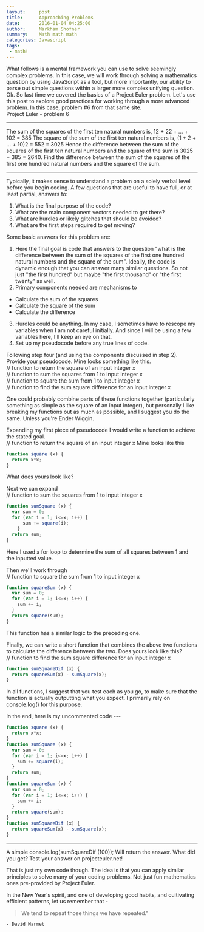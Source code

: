 ```yaml
---
layout:     post
title:      Approaching Problems
date:       2016-01-04 04:25:00
author:     Markham Shofner
summary:    Math math math
categories: Javascript
tags:
 - math!
---
```


What follows is a mental framework you can use to solve seemingly complex problems. In this case, we will work through solving a mathematics question by using JavaScript as a tool, but more importantly, our ability to parse out simple questions within a larger more complex unifying question.    
Ok. So last time we covered the basics of a Project Euler problem. Let's use this post to explore good practices for working through a more advanced problem. In this case, problem #6 from that same site.    
Project Euler - problem 6  
***
The sum of the squares of the first ten natural numbers is,
12 + 22 + ... + 102 = 385
The square of the sum of the first ten natural numbers is,
(1 + 2 + ... + 10)2 = 552 = 3025
Hence the difference between the sum of the squares of the first ten natural numbers and the square of the sum is 3025 − 385 = 2640.
Find the difference between the sum of the squares of the first one hundred natural numbers and the square of the sum.
***

Typically, it makes sense to understand a problem on a solely verbal level before you begin coding. A few questions that are useful to have full, or at least partial, answers to:

1. What is the final purpose of the code?
2. What are the main component vectors needed to get there?
3. What are hurdles or likely glitches that should be avoided?
4. What are the first steps required to get moving?

Some basic answers for this problem are:

1. Here the final goal is code that answers to the question "what is the difference between the sum of the squares of the first one hundred natural numbers and the square of the sum". Ideally, the code is dynamic enough that you can answer many similar questions. So not just "the first hundred" but maybe "the first thousand" or "the first twenty" as well.
2. Primary components needed are mechanisms to
  - Calculate the sum of the squares
  - Calculate the square of the sum
  - Calculate the difference
3. Hurdles could be anything. In my case, I sometimes have to rescope my variables when I am not careful initially. And since I will be using a few variables here, I'll keep an eye on that.
4. Set up my pseudocode before any true lines of code.

Following step four (and using the components discussed in step 2). Provide your pseudocode. Mine looks something like this.  
// function to return the square of an input integer x  
// function to sum the squares from 1 to input integer x  
// function to square the sum from 1 to input integer x  
// function to find the sum square difference for an input integer x

One could probably combine parts of these functions together (particularly something as simple as the square of an input integer), but personally I like breaking my functions out as much as possible, and I suggest you do the same. Unless you're Ender Wiggin.

Expanding my first piece of pseudocode I would write a function to achieve the stated goal.  
// function to return the square of an input integer x
Mine looks like this

```javascript
function square (x) {
  return x*x;
}
```
What does yours look like?

Next we can expand  
// function to sum the squares from 1 to input integer x

```javascript
function sumSquare (x) {
  var sum = 0;
  for (var i = 1; i<=x; i++) {
      sum += square(i);
    }
  return sum;
}
```
Here I used a for loop to determine the sum of all squares between 1 and the inputted value.

Then we'll work through  
// function to square the sum from 1 to input integer x

```js
function squareSum (x) {
  var sum = 0;
  for (var i = 1; i<=x; i++) {
    sum += i;
  }
  return square(sum);
}
```
This function has a similar logic to the preceding one.

Finally, we can write a short function that combines the above two functions to calculate the difference between the two. Does yours look like this?  
// function to find the sum square difference for an input integer x

```js
function sumSquareDif (x) {
  return squareSum(x) - sumSquare(x);
}
```

In all functions, I suggest that you test each as you go, to make sure that the function is actually outputting what you expect. I primarily rely on console.log() for this purpose.

In the end, here is my uncommented code ---

```js
function square (x) {
  return x*x;
}
function sumSquare (x) {
  var sum = 0;
  for (var i = 1; i<=x; i++) {
    sum += square(i);
  }
  return sum;
}
function squareSum (x) {
  var sum = 0;
  for (var i = 1; i<=x; i++) {
    sum += i;
  }
  return square(sum);
}
function sumSquareDif (x) {
  return squareSum(x) - sumSquare(x);
}
```
---
A simple
console.log(sumSquareDif (100));
Will return the answer. What did you get? Test your answer on projecteuler.net!

That is just my own code though. The idea is that you can apply similar principles to solve many of your coding problems. Not just fun mathematics ones pre-provided by Project Euler.

In the New Year's spirit, and one of developing good habits, and cultivating efficient patterns, let us remember that -

> We tend to repeat those things we have repeated."

	- David Marmet
